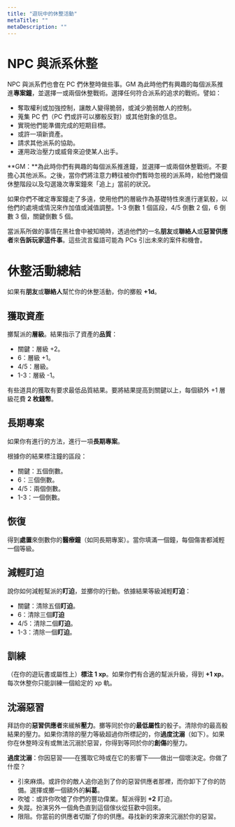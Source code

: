 ```yaml
---
title: "遊玩中的休整活動"
metaTitle: ""
metaDescription: ""
---
```


# NPC 與派系休整

NPC 與派系們也會在 PC 們休整時做些事。GM 為此時他們有興趣的每個派系推進**專案鐘**，並選擇一或兩個休整戰術。選擇任何符合派系的追求的戰術。譬如：

* 奪取權利或加強控制，讓敵人變得脆弱，或減少脆弱敵人的控制。
* 蒐集 PC 們（PC 們或許可以擲骰反對）或其他對象的信息。
* 實現他們能準備完成的短期目標。
* 或許一項新資產。
* 請求其他派系的協助。
* 運用政治壓力或威脅來迫使某人出手。

**GM：**為此時你們有興趣的每個派系推進鐘，並選擇一或兩個休整戰術。不要擔心其他派系。之後，當你們將注意力轉往被你們暫時忽視的派系時，給他們幾個休整階段以及勾選幾次專案鐘來「追上」當前的狀況。

如果你們不確定專案鐘走了多遠，使用他們的層級作為基礎特性來進行運氣骰，以他們的處境或情況來作加值或減值調整。1-3 倒數 1 個區段，4/5 倒數 2 個，6 倒數 3 個，<span class="game-term">關鍵</span>倒數 5 個。

當派系所做的事情在黑社會中被知曉時，透過他們的一名**朋友**或**聯絡人**或**惡習供應者**來**告訴玩家這件事**。這些流言蜚語可能為 PCs 引出未來的案件和機會。

# 休整活動總結

如果有**朋友**或**聯絡人**幫忙你的休整活動，你的擲骰 **+1d**。

## 獲取資產

擲幫派的**層級**。結果指示了資產的**品質**：

* <span class="game-term">關鍵：</span>層級 +2。
* <span class="game-term">6：</span>層級 +1。
* <span class="game-term">4/5：</span>層級。
* <span class="game-term">1-3：</span>層級 -1。

有些道具的獲取有要求最低品質結果。要將結果提高到關鍵以上，每個額外 +1 層級花費 **2 枚<span class="game-term">錢幣</span>**。

## 長期專案

如果你有進行的方法，進行一項**長期專案**。

根據你的結果標注鐘的區段：

* <span class="game-term">關鍵：</span>五個倒數。
* <span class="game-term">6：</span>三個倒數。
* <span class="game-term">4/5：</span>兩個倒數。
* <span class="game-term">1-3：</span>一個倒數。

## 恢復

得到**處置**來倒數你的**醫療鐘**（如同長期專案）。當你填滿一個鐘，每個傷害都減輕一個等級。

## 減輕盯迫

說你如何減輕幫派的**盯迫**，並擲你的行動。依據結果等級減輕**盯迫**：

* <span class="game-term">關鍵：</span>清除五個<strong>盯迫</strong>。
* <span class="game-term">6：</span>清除三個<strong>盯迫</strong>
* <span class="game-term">4/5：</span>清除二個<strong>盯迫</strong>。
* <span class="game-term">1-3：</span>清除一個<strong>盯迫</strong>。

## 訓練

（在你的遊玩書或屬性上）**標注 1 xp**。如果你們有合適的幫派升級，得到 **+1 xp**。每次休整你只能訓練一個給定的 xp 軌。

## 沈溺惡習

拜訪你的**惡習供應者**來緩解**壓力**。擲等同於你的**最低屬性**的骰子。清除你的最高骰結果的壓力。如果你清除的壓力等級超過你所標記的，你**過度沈溺**（如下）。如果你在休整時沒有或無法沉溺於惡習，你得到等同於你的**創傷**的壓力。

**過度沈溺**：你因惡習——在獲取它時或在它的影響下——做出一個壞決定。你做了什麼？

* <span class="game-term">引來麻煩。</span>或許你的敵人追你追到了你的惡習供應者那裡，而你卸下了你的防備。選擇或擲一個額外的<strong>糾葛</strong>。
* <span class="game-term">吹噓：</span>或許你吹噓了你們的豐功偉業。幫派得到 <strong>+2</strong> <span class="game-term">盯迫</span>。
* <span class="game-term">失蹤。</span>扮演另外一個角色直到這個傢伙從狂歡中回來。
* <span class="game-term">限阻。</span>你當前的供應者切斷了你的供應。尋找新的來源來沉溺於你的惡習。